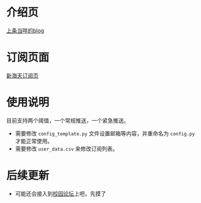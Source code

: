 # 介绍页
[上条当咩的blog](https://love.nimisora.icu/archives/371)
# 订阅页面
[新海天订阅页](https://love.nimisora.icu/homework-notify/)
# 使用说明
目前支持两个阈值，一个常规推送，一个紧急推送。

- 需要修改 `config_template.py` 文件设置邮箱等内容，并重命名为 `config.py` 才能正常使用。
- 需要修改 `user_data.csv` 来修改订阅列表。

# 后续更新
- 可能还会接入到[校园论坛](https://bjtu.top)上吧，先摸了
